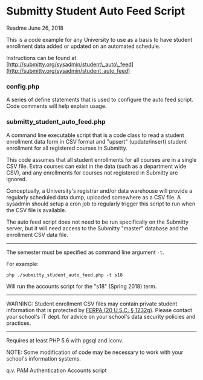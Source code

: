 # Submitty Student Auto Feed Script
Readme June 26, 2018

This is a code example for any University to use as a basis to have student
enrollment data added or updated on an automated schedule.

Instructions can be found at [http://submitty.org/sysadmin/student\_auto\_feed](http://submitty.org/sysadmin/student_auto_feed)

### config.php
A series of define statements that is used to configure the auto feed script.
Code comments will help explain usage.

### submitty\_student\_auto\_feed.php
A command line executable script that is a code class to read a student
enrollment data form in CSV format and "upsert" (update/insert) student
enrollment for all registered courses in Submitty.

This code assumes that all student enrollments for all courses are in a single
CSV file.  Extra courses can exist in the data (such as a department wide CSV),
and any enrollments for courses not registered in Submitty are ignored.

Conceptually, a University's registrar and/or data warehouse will provide a
regularly scheduled data dump, uploaded somewhere as a CSV file.  A sysadmin
should setup a cron job to regularly trigger this script to run when the CSV
file is available.

The auto feed script does not need to be run specifically on the Submitty
server, but it will need access to the Submitty "master" database and the
enrollment CSV data file.

---

The semester must be specified as command line argument `-t`.

For example:

`php ./submitty_student_auto_feed.php -t s18`

Will run the accounts script for the "s18" (Spring 2018) term.

---

WARNING:  Student enrollment CSV files may contain private student
information that is protected by [FERPA (20 U.S.C. § 1232g)](https://www2.ed.gov/policy/gen/guid/fpco/ferpa/index.html).
Please contact your school's IT dept. for advice on your school's data security
policies and practices.

---

Requires at least PHP 5.6 with pgsql and iconv.

NOTE: Some modification of code may be necessary to work with your school's
information systems.

q.v. PAM Authentication Accounts script
